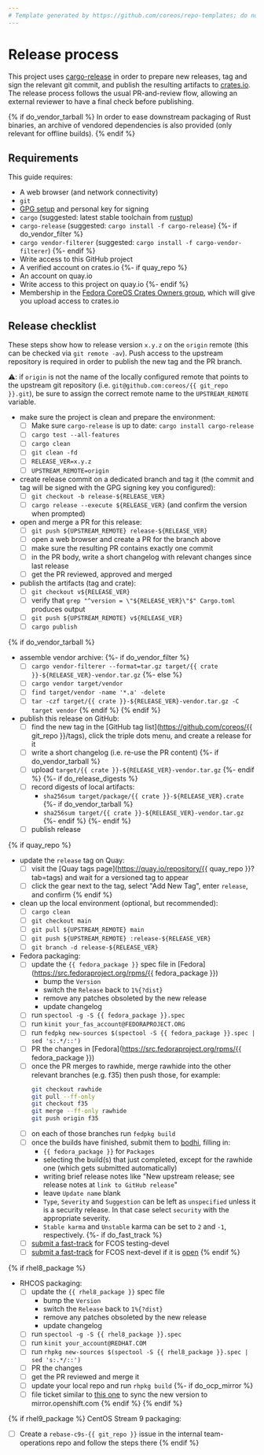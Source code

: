 ```yaml
---
# Template generated by https://github.com/coreos/repo-templates; do not edit downstream
---
```


# Release process

This project uses [cargo-release][cargo-release] in order to prepare new releases, tag and sign the relevant git commit, and publish the resulting artifacts to [crates.io][crates-io].
The release process follows the usual PR-and-review flow, allowing an external reviewer to have a final check before publishing.

{% if do_vendor_tarball %}
In order to ease downstream packaging of Rust binaries, an archive of vendored dependencies is also provided (only relevant for offline builds).
{% endif %}

## Requirements

This guide requires:

 * A web browser (and network connectivity)
 * `git`
 * [GPG setup][GPG setup] and personal key for signing
 * `cargo` (suggested: latest stable toolchain from [rustup][rustup])
 * `cargo-release` (suggested: `cargo install -f cargo-release`)
{%- if do_vendor_filter %}
 * `cargo vendor-filterer` (suggested: `cargo install -f cargo-vendor-filterer`)
{%- endif %}
 * Write access to this GitHub project
 * A verified account on crates.io
{%- if quay_repo %}
 * An account on quay.io
 * Write access to this project on quay.io
{%- endif %}
 * Membership in the [Fedora CoreOS Crates Owners group](https://github.com/orgs/coreos/teams/fedora-coreos-crates-owners/members), which will give you upload access to crates.io

## Release checklist

These steps show how to release version `x.y.z` on the `origin` remote (this can be checked via `git remote -av`).
Push access to the upstream repository is required in order to publish the new tag and the PR branch.

:warning:: if `origin` is not the name of the locally configured remote that points to the upstream git repository (i.e. `git@github.com:coreos/{{ git_repo }}.git`), be sure to assign the correct remote name to the `UPSTREAM_REMOTE` variable.

- make sure the project is clean and prepare the environment:
  - [ ] Make sure `cargo-release` is up to date: `cargo install cargo-release`
  - [ ] `cargo test --all-features`
  - [ ] `cargo clean`
  - [ ] `git clean -fd`
  - [ ] `RELEASE_VER=x.y.z`
  - [ ] `UPSTREAM_REMOTE=origin`

- create release commit on a dedicated branch and tag it (the commit and tag will be signed with the GPG signing key you configured):
  - [ ] `git checkout -b release-${RELEASE_VER}`
  - [ ] `cargo release --execute ${RELEASE_VER}` (and confirm the version when prompted)

- open and merge a PR for this release:
  - [ ] `git push ${UPSTREAM_REMOTE} release-${RELEASE_VER}`
  - [ ] open a web browser and create a PR for the branch above
  - [ ] make sure the resulting PR contains exactly one commit
  - [ ] in the PR body, write a short changelog with relevant changes since last release
  - [ ] get the PR reviewed, approved and merged

- publish the artifacts (tag and crate):
  - [ ] `git checkout v${RELEASE_VER}`
  - [ ] verify that `grep "^version = \"${RELEASE_VER}\"$" Cargo.toml` produces output
  - [ ] `git push ${UPSTREAM_REMOTE} v${RELEASE_VER}`
  - [ ] `cargo publish`

{% if do_vendor_tarball %}
- assemble vendor archive:
{%- if do_vendor_filter %}
  - [ ] `cargo vendor-filterer --format=tar.gz target/{{ crate }}-${RELEASE_VER}-vendor.tar.gz`
{%- else %}
  - [ ] `cargo vendor target/vendor`
  - [ ] `find target/vendor -name '*.a' -delete`
  - [ ] `tar -czf target/{{ crate }}-${RELEASE_VER}-vendor.tar.gz -C target vendor`
{% endif %}
{% endif %}

- publish this release on GitHub:
  - [ ] find the new tag in the [GitHub tag list](https://github.com/coreos/{{ git_repo }}/tags), click the triple dots menu, and create a release for it
  - [ ] write a short changelog (i.e. re-use the PR content)
{%- if do_vendor_tarball %}
  - [ ] upload `target/{{ crate }}-${RELEASE_VER}-vendor.tar.gz`
{%- endif %}
{%- if do_release_digests %}
  - [ ] record digests of local artifacts:
    - `sha256sum target/package/{{ crate }}-${RELEASE_VER}.crate`
{%- if do_vendor_tarball %}
    - `sha256sum target/{{ crate }}-${RELEASE_VER}-vendor.tar.gz`
{%- endif %}
{%- endif %}
  - [ ] publish release

{% if quay_repo %}
- update the `release` tag on Quay:
  - [ ] visit the [Quay tags page](https://quay.io/repository/{{ quay_repo }}?tab=tags) and wait for a versioned tag to appear
  - [ ] click the gear next to the tag, select "Add New Tag", enter `release`, and confirm
{% endif %}

- clean up the local environment (optional, but recommended):
  - [ ] `cargo clean`
  - [ ] `git checkout main`
  - [ ] `git pull ${UPSTREAM_REMOTE} main`
  - [ ] `git push ${UPSTREAM_REMOTE} :release-${RELEASE_VER}`
  - [ ] `git branch -d release-${RELEASE_VER}`

- Fedora packaging:
  - [ ] update the `{{ fedora_package }}` spec file in [Fedora](https://src.fedoraproject.org/rpms/{{ fedora_package }})
    - bump the `Version`
    - switch the `Release` back to `1%{?dist}`
    - remove any patches obsoleted by the new release
    - update changelog
  - [ ] run `spectool -g -S {{ fedora_package }}.spec`
  - [ ] run `kinit your_fas_account@FEDORAPROJECT.ORG`
  - [ ] run `fedpkg new-sources $(spectool -S {{ fedora_package }}.spec | sed 's:.*/::')`
  - [ ] PR the changes in [Fedora](https://src.fedoraproject.org/rpms/{{ fedora_package }})
  - [ ] once the PR merges to rawhide, merge rawhide into the other relevant branches (e.g. f35) then push those, for example:
    ```bash
    git checkout rawhide
    git pull --ff-only
    git checkout f35
    git merge --ff-only rawhide
    git push origin f35
    ```
  - [ ] on each of those branches run `fedpkg build`
  - [ ] once the builds have finished, submit them to [bodhi](https://bodhi.fedoraproject.org/updates/new), filling in:
    - `{{ fedora_package }}` for `Packages`
    - selecting the build(s) that just completed, except for the rawhide one (which gets submitted automatically)
    - writing brief release notes like "New upstream release; see release notes at `link to GitHub release`"
    - leave `Update name` blank
    - `Type`, `Severity` and `Suggestion` can be left as `unspecified` unless it is a security release. In that case select `security` with the appropriate severity.
    - `Stable karma` and `Unstable` karma can be set to `2` and `-1`, respectively.
{%- if do_fast_track %}
  - [ ] [submit a fast-track](https://github.com/coreos/fedora-coreos-config/actions/workflows/add-override.yml) for FCOS testing-devel
  - [ ] [submit a fast-track](https://github.com/coreos/fedora-coreos-config/actions/workflows/add-override.yml) for FCOS next-devel if it is [open](https://github.com/coreos/fedora-coreos-pipeline/blob/main/next-devel/README.md)
{% endif %}

{% if rhel8_package %}
- RHCOS packaging:
  - [ ] update the `{{ rhel8_package }}` spec file
    - bump the `Version`
    - switch the `Release` back to `1%{?dist}`
    - remove any patches obsoleted by the new release
    - update changelog
  - [ ] run `spectool -g -S {{ rhel8_package }}.spec`
  - [ ] run `kinit your_account@REDHAT.COM`
  - [ ] run `rhpkg new-sources $(spectool -S {{ rhel8_package }}.spec | sed 's:.*/::')`
  - [ ] PR the changes
  - [ ] get the PR reviewed and merge it
  - [ ] update your local repo and run `rhpkg build`
{%- if do_ocp_mirror %}
  - [ ] file ticket similar to [this one](https://issues.redhat.com/browse/ART-3772) to sync the new version to mirror.openshift.com
{% endif %}
{% endif %}

{% if rhel9_package %}
CentOS Stream 9 packaging:
  - [ ] Create a `rebase-c9s-{{ git_repo }}` issue in the internal team-operations repo and follow the steps there
{% endif %}

[cargo-release]: https://github.com/sunng87/cargo-release
[rustup]: https://rustup.rs/
[crates-io]: https://crates.io/
[GPG setup]: https://docs.github.com/en/github/authenticating-to-github/managing-commit-signature-verification
